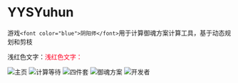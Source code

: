 # YYSYuhun
游戏`<font color="blue">阴阳师</font>`用于计算御魂方案计算工具，基于动态规划和剪枝

浅红色文字：<font color="#ff0022">浅红色文字：</font>

![主页](https://github.com/nzaocan/YYSYuhun/blob/master/ScreenShot/mainpage.png)
![计算等待](https://github.com/nzaocan/YYSYuhun/blob/master/ScreenShot/process.png)
![四件套](https://github.com/nzaocan/YYSYuhun/blob/master/ScreenShot/sj.png)
![御魂方案](https://github.com/nzaocan/YYSYuhun/blob/master/ScreenShot/fa.png)
![开发者](https://github.com/nzaocan/YYSYuhun/blob/master/ScreenShot/aboutme.png)
